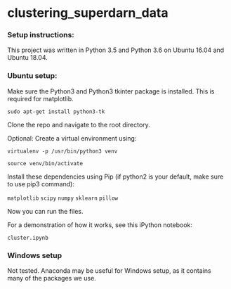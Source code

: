 # clustering_superdarn_data

### Setup instructions:

This project was written in Python 3.5 and Python 3.6 on Ubuntu 16.04 and Ubuntu 18.04.

### Ubuntu setup:

Make sure the Python3 and Python3 tkinter package is installed. This is required for matplotlib. 

`sudo apt-get install python3-tk`

Clone the repo and navigate to the root directory.

Optional: Create a virtual environment using:

`virtualenv -p /usr/bin/python3 venv`

`source venv/bin/activate`

Install these dependencies using Pip (if python2 is your default, make sure to use pip3 command):

`matplotlib`
`scipy`
`numpy`
`sklearn` 
`pillow`

Now you can run the files.

For a demonstration of how it works, see this iPython notebook:

`cluster.ipynb`


### Windows setup

Not tested. Anaconda may be useful for Windows setup, as it contains many of the packages we use.
